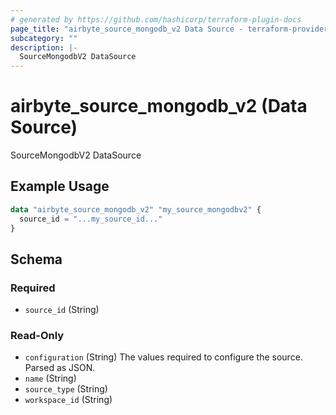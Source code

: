 ```yaml
---
# generated by https://github.com/hashicorp/terraform-plugin-docs
page_title: "airbyte_source_mongodb_v2 Data Source - terraform-provider-airbyte"
subcategory: ""
description: |-
  SourceMongodbV2 DataSource
---
```


# airbyte_source_mongodb_v2 (Data Source)

SourceMongodbV2 DataSource

## Example Usage

```terraform
data "airbyte_source_mongodb_v2" "my_source_mongodbv2" {
  source_id = "...my_source_id..."
}
```

<!-- schema generated by tfplugindocs -->
## Schema

### Required

- `source_id` (String)

### Read-Only

- `configuration` (String) The values required to configure the source. Parsed as JSON.
- `name` (String)
- `source_type` (String)
- `workspace_id` (String)


